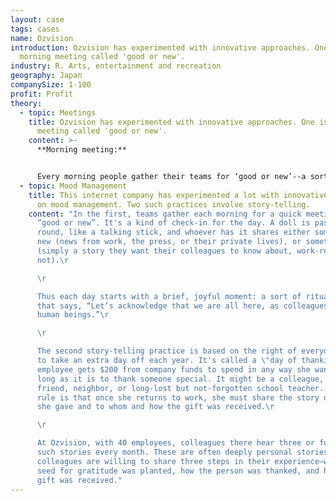 ```yaml
---
layout: case
tags: cases
name: Ozvision
introduction: Ozvision has experimented with innovative approaches. One is the
  morning meeting called 'good or new'.
industry: R. Arts, entertainment and recreation
geography: Japan
companySize: 1-100
profit: Profit
theory:
  - topic: Meetings
    title: Ozvision has experimented with innovative approaches. One is the morning
      meeting called 'good or new'.
    content: >-
      **Morning meeting:**


      Every morning people gather their teams for ‘good or new’--a sort of check-in for the day. A doll is passed around, like a talking stick. The holder can share either something new (news from work, the papers, or their private lives), or something good, or simply a story they want their colleagues to know about, work-related or not.
  - topic: Mood Management
    title: This internet company has experimented a lot with innovative approaches
      on mood management. Two such practices involve story-telling.
    content: "In the first, teams gather each morning for a quick meeting called
      “good or new”. It's a kind of check-in for the day. A doll is passed
      round, like a talking stick, and whoever has it shares either something
      new (news from work, the press, or their private lives), or something good
      (simply a story they want their colleagues to know about, work-related or
      not).\r

      \r

      Thus each day starts with a brief, joyful moment: a sort of ritual
      that says, “Let’s acknowledge that we are all here, as colleagues and as
      human beings.”\r

      \r

      The second story-telling practice is based on the right of everyone
      to take an extra day off each year. It's called a \"day of thanking\". The
      employee gets $200 from company funds to spend in any way she wants, as
      long as it is to thank someone special. It might be a colleague, parent,
      friend, neighbor, or long-lost but not-forgotten school teacher. The only
      rule is that once she returns to work, she must share the story of what
      she gave and to whom and how the gift was received.\r

      \r

      At Ozvision, with 40 employees, colleagues there hear three or four
      such stories every month. These are often deeply personal stories where
      colleagues are willing to share three steps in their experience―when the
      seed for gratitude was planted, how the person was thanked, and how their
      gift was received."
---
```

